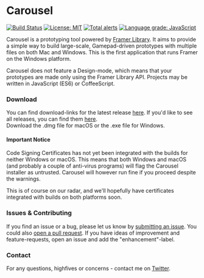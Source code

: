 # Carousel 
[![Build Status](https://travis-ci.org/emilwidlund/carousel.svg?branch=master)](https://travis-ci.org/emilwidlund/carousel)
[![License: MIT](https://img.shields.io/badge/License-MIT-yellow.svg)](https://opensource.org/licenses/MIT)
[![Total alerts](https://img.shields.io/lgtm/alerts/g/emilwidlund/carousel.svg?logo=lgtm&logoWidth=18)](https://lgtm.com/projects/g/emilwidlund/carousel/alerts/)
[![Language grade: JavaScript](https://img.shields.io/lgtm/grade/javascript/g/emilwidlund/carousel.svg?logo=lgtm&logoWidth=18)](https://lgtm.com/projects/g/emilwidlund/carousel/context:javascript)

Carousel is a prototyping tool powered by [Framer Library](https://github.com/koenbok/Framer). It aims to provide a simple way to build large-scale, Gamepad-driven prototypes with multiple files on both Mac and Windows. This is the first application that runs Framer on the Windows platform.

Carousel does not feature a Design-mode, which means that your prototypes are made only using the Framer Library API. Projects may be written in JavaScript (ES6) or CoffeeScript.

### Download
You can find download-links for the latest release [here](https://github.com/emilwidlund/carousel/releases/latest). If you'd like to see all releases, you can find them [here](https://github.com/emilwidlund/carousel/releases).  
Download the .dmg file for macOS or the .exe file for Windows.

#### Important Notice
Code Signing Certificates has not yet been integrated with the builds for neither Windows or macOS. This means that both Windows and macOS (and probably a couple of anti-virus programs) will flag the Carousel installer as untrusted. Carousel will however run fine if you proceed despite the warnings.

This is of course on our radar, and we'll hopefully have certificates integrated with builds on both platforms soon.

### Issues & Contributing
If you find an issue or a bug, please let us know by [submitting an issue](https://github.com/emilwidlund/carousel/issues). You could also [open a pull request](https://github.com/emilwidlund/carousel/pulls). If you have ideas of improvement and feature-requests, open an issue and add the "enhancement"-label.

### Contact
For any questions, highfives or concerns - contact me on [Twitter](https://twitter.com/emilwidlund).
